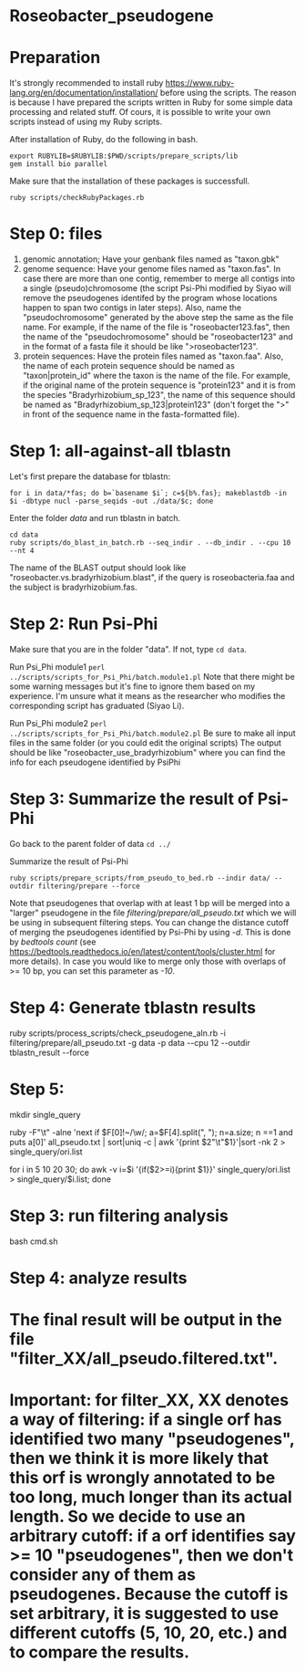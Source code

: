 # Roseobacter_pseudogene

# Preparation
It's strongly recommended to install ruby https://www.ruby-lang.org/en/documentation/installation/ before using the scripts. The reason is because I have prepared the scripts written in Ruby for some simple data processing and related stuff. Of cours, it is possible to write your own scripts instead of using my Ruby scripts.

After installation of Ruby, do the following in bash.
```
export RUBYLIB=$RUBYLIB:$PWD/scripts/prepare_scripts/lib
gem install bio parallel
```

Make sure that the installation of these packages is successfull.
```
ruby scripts/checkRubyPackages.rb
```


# Step 0: files
1. genomic annotation; Have your genbank files named as "taxon.gbk"
2. genome sequence: Have your genome files named as "taxon.fas". In case there are more than one contig, remember to merge all contigs into a single (pseudo)chromosome (the script Psi-Phi modified by Siyao will remove the pseudogenes identifed by the program whose locations happen to span two contigs in later steps). Also, name the "pseudochromosome" generated by the above step the same as the file name. For example, if the name of the file is "roseobacter123.fas", then the name of the "pseudochromosome" should be "roseobacter123" and in the format of a fasta file it should be like ">roseobacter123".
3. protein sequences: Have the protein files named as "taxon.faa". Also, the name of each protein sequence should be named as "taxon|protein_id" where the taxon is the name of the file. For example, if the original name of the protein sequence is "protein123" and it is from the species "Bradyrhizobium_sp_123", the name of this sequence should be named as "Bradyrhizobium_sp_123|protein123" (don't forget the ">" in front of the sequence name in the fasta-formatted file).


# Step 1: all-against-all tblastn
Let's first prepare the database for tblastn:
```
for i in data/*fas; do b=`basename $i`; c=${b%.fas}; makeblastdb -in $i -dbtype nucl -parse_seqids -out ./data/$c; done
```

Enter the folder *data* and run tblastn in batch.
```
cd data
ruby scripts/do_blast_in_batch.rb --seq_indir . --db_indir . --cpu 10 --nt 4
```
The name of the BLAST output should look like "roseobacter.vs.bradyrhizobium.blast", if the query is roseobacteria.faa and the subject is bradyrhizobium.fas.


# Step 2: Run Psi-Phi
Make sure that you are in the folder "data". If not, type ```cd data```.

Run Psi_Phi module1
```perl ../scripts/scripts_for_Psi_Phi/batch.module1.pl```
Note that there might be some warning messages but it's fine to ignore them based on my experience. I'm unsure what it means as the researcher who modifies the corresponding script has graduated (Siyao Li).

Run Psi_Phi module2
```perl ../scripts/scripts_for_Psi_Phi/batch.module2.pl```
Be sure to make all input files in the same folder (or you could edit the original scripts)
The output should be like "roseobacter_use_bradyrhizobium" where you can find the info for each pseudogene identified by PsiPhi


# Step 3: Summarize the result of Psi-Phi
Go back to the parent folder of data
```cd ../```

Summarize the result of Psi-Phi
```
ruby scripts/prepare_scripts/from_pseudo_to_bed.rb --indir data/ --outdir filtering/prepare --force
```
Note that pseudogenes that overlap with at least 1 bp will be merged into a "larger" pseudogene in the file *filtering/prepare/all_pseudo.txt* which we will be using in subsequent filtering steps. You can change the distance cutoff of merging the pseudogenes identified by Psi-Phi by using *-d*. This is done by *bedtools count* (see https://bedtools.readthedocs.io/en/latest/content/tools/cluster.html for more details). In case you would like to merge only those with overlaps of >= 10 bp, you can set this parameter as *-10*.


# Step 4: Generate tblastn results
ruby scripts/process_scripts/check_pseudogene_aln.rb -i filtering/prepare/all_pseudo.txt -g data -p data --cpu 12 --outdir tblastn_result --force


# Step 5: 
mkdir single_query

ruby -F"\t" -alne 'next if $F[0]!~/\w/; a=$F[4].split(", "); n=a.size; n ==1 and puts a[0]' all_pseudo.txt | sort|uniq -c | awk '{print $2"\t"$1}'|sort -nk 2 > single_query/ori.list

for i in 5 10 20 30; do awk -v i=$i '{if($2>=i){print $1}}' single_query/ori.list > single_query/$i.list; done


# Step 3: run filtering analysis
bash cmd.sh

# Step 4: analyze results
# The final result will be output in the file "filter_XX/all_pseudo.filtered.txt".
# Important: for filter_XX, XX denotes a way of filtering: if a single orf has identified two many "pseudogenes", then we think it is more likely that this orf is wrongly annotated to be too long, much longer than its actual length. So we decide to use an arbitrary cutoff: if a orf identifies say >= 10 "pseudogenes", then we don't consider any of them as pseudogenes. Because the cutoff is set arbitrary, it is suggested to use different cutoffs (5, 10, 20, etc.) and to compare the results.
